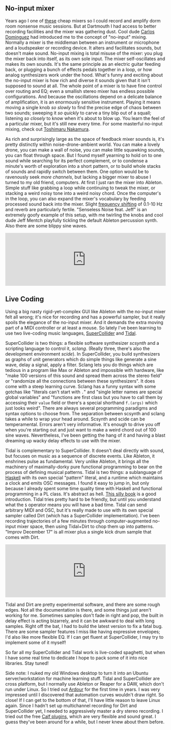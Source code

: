 <!--
.. title: Making Music With No-input Mixer, SuperCollider, and Tidal
.. slug: mixer-supercollider-tidal-music
.. date: 2017-01-09 18:26:25 UTC-05:00
.. tags:
.. category:
.. link:
.. description:
.. type: text
-->

## No-input mixer

Years ago I one of [these](http://usa.yamaha.com/products/live_sound/mixers/analog-mixers/mg102c/) cheap mixers so I could record and amplify dorm room nonsense music sessions. But at Dartmouth I had access to better recording facilities and the mixer was gathering dust. Cool dude [Carlos Dominguez](https://charlossound.wordpress.com/) had introduced me to the concept of "no-input" mixing. Normally a mixer is the middleman between an instrument or microphone and a loudspeaker or recording device. It alters and facilitates sounds, but doesn't make sound. No-input mixing is total misuse of the mixer: you plug the mixer back into itself, as its own sole input. The mixer self-oscillates and makes its own sounds. It's the same principle as an electric guitar feeding back, or plugging a bunch of effects pedals together in a loop, or how analog synthesizers work under the hood. What's funny and exciting about the no-input mixer is how rich and diverse it sounds given that it isn't supposed to sound at all. The whole point of a mixer is to have fine control over routing and EQ; even a smallish stereo mixer has endless possible configurations. And because the oscillations depend on a delicate balance of amplification, it is an enormously sensitive instrument. Playing it means moving a single knob *so slowly* to find the precise edge of chaos between two sounds; sweeping it *so quickly* to carve a tiny blip out of a squall; listening *so closely* to know when it's about to blow up. You learn the feel of a particular mixer, but it's still new every time. For some masterful no-input mixing, check out [Toshimaru Nakamura](https://en.wikipedia.org/wiki/Toshimaru_Nakamura).

As rich and surprisingly large as the space of feedback mixer sounds is, it's pretty distinctly within noise-drone-ambient world. You can make a lovely drone, you can make a wall of noise, you can make little squawking sounds, you can float through space. But I found myself yearning to hold on to one sound while searching for its perfect complement, or to condense a minute's worth of exploration into a short pattern, or to build whole stacks of sounds and rapidly switch between them. One option would be to ravenously seek *more channels*, but lacking a bigger mixer to abuse I turned to my old friend, computers. At first I just ran the mixer into Ableton. Simple stuff like grabbing a loop while continuing to tweak the mixer, or stacking a weird noisy tone into a weird noisy chord. Once the computer's in the loop, you can also expand the mixer's vocabulary by feeding processed sound back into the mixer. Slight [frequency shifting](https://en.wikipedia.org/wiki/Single-sideband_modulation) of 0.1-10 Hz and reverb are particularly fertile. "Senseless Noise feat. Jeff" is an extremely goofy example of this setup, with me twirling the knobs and cool dude Jeff Mentch playfully tickling the default Ableton percussion synth. Also there are some blippy sine waves.

<iframe width="100%" height="166" scrolling="no" frameborder="no" src="https://w.soundcloud.com/player/?url=https%3A//api.soundcloud.com/tracks/247613308&amp;color=ff5500&amp;auto_play=false&amp;hide_related=false&amp;show_comments=true&amp;show_user=true&amp;show_reposts=false"></iframe>

## Live Coding

Using a big nasty rigid-yet-complex GUI like Ableton with the no-input mixer felt all wrong; it's nice for recording and has a powerful sampler, but it really spoils the elegance of the no-input mixer. And it demands the extra moving part of a MIDI controller or at least a mouse. So lately I've been learning to use two live-coding music languages, [SuperCollider](http://supercollider.github.io/) and [Tidal](https://tidalcycles.org/).

SuperCollider is two things: a flexible software synthesizer *scsynth* and a scripting language to control it, *sclang*. (Really three, there's also the development environment *scide*). In SuperCollider, you build synthesizers as graphs of unit generators which do simple things like generate a sine wave, delay a signal, apply a filter. Sclang lets you do things which are tedious in a program like Max or Ableton and impossible with hardware, like "make 100 versions of this sound and spread them across the stereo field" or "randomize all the connections between these synthesizers". It does come with a steep learning curve. Sclang has a funny syntax with some gotchas like "literals can't start with `.`" and "single letter names are special global variables" and "functions are first class but you have to call them by accessing their `value` field or there's a special shorthand `f.(args)` which just looks weird". There are always several programming paradigms and syntax options to choose from. The separation between scsynth and sclang takes a while to wrap your head around. Scsynth and scide can be temperamental. Errors aren't very informative. It's enough to drive you off when you're starting out and just want to make a weird chord out of 100 sine waves. Nevertheless, I've been getting the hang of it and having a blast dreaming up wacky delay effects to use with the mixer.

Tidal is complementary to SuperCollider. It doesn't deal directly with sound, but focuses on music as a sequence of discrete events. Like Ableton, it enshrines pulse as fundamental. Very unlike Ableton, it brings all the machinery of maximally-dorky pure functional programming to bear on the process of defining musical patterns. Tidal is two things: a sublanguage of [Haskell](https://www.haskell.org/) with its own special "pattern" literal, and a runtime which maintains a clock and emits OSC messages. I found it easy to jump in, but only because I already spent some time quality time with Haskell and functional programming in a PL class. It's abstract as hell. [This silly book](http://learnyouahaskell.com/) is a good introduction. Tidal tries pretty hard to be friendly, but until you understand what the `$` operator means you will have a bad time. Tidal can send arbitrary MIDI and OSC, but it's really made to use with its own special sampler called Dirt (which has a SuperCollider implementation). I've been recording trajectories of a few minutes through computer-augmented no-input mixer space, then using Tidal+Dirt to chop them up into patterns. "Improv December 17" is all mixer plus a single kick drum sample that comes with Dirt.

<iframe width="100%" height="166" scrolling="no" frameborder="no" src="https://w.soundcloud.com/player/?url=https%3A//api.soundcloud.com/tracks/298537508&amp;color=ff5500&amp;auto_play=false&amp;hide_related=false&amp;show_comments=true&amp;show_user=true&amp;show_reposts=false"></iframe>

Tidal and Dirt are pretty experimental software, and there are some rough edges. Not all the documentation is there, and some things just aren't working for me. Sometimes samples don't fade in right and pop, the built in delay effect is acting bizarrely, and it can be awkward to deal with long samples. Right off the bat, I had to build the latest version to fix a fatal bug. There are some sampler features I miss like having expressive envelopes; I'd also like more flexible EQ. If I can get fluent at SuperCollider, I may try to implement some of it myself!

So far all my SuperCollider and Tidal work is live-coded spaghetti, but when I have some real time to dedicate I hope to pack some of it into nice libraries. Stay tuned!

Side note: I nuked my old Windows desktop to turn it into an Ubuntu server/workstation for machine learning stuff. Tidal and SuperCollider are cross platform, but I normally use Ableton or Reaper for a DAW, which don't run under Linux. So I tried out [Ardour](https://ardour.org/) for the first time in years. I was very impressed until I discovered that automation curves wouldn't draw right. So close! If I can get to the bottom of that, I'll have little reason to leave Linux again. Since I hadn't set up multichannel recording for Dirt and SuperCollider yet, I needed to aggressively master a dry stereo recording. I tried out the free [Calf plugins](http://calf-studio-gear.org/), which are very flexible and sound great. I guess they've been around for a while, but I never knew about them before.
